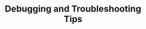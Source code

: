 ---
menu_order: 400
menu_title: Debugging and Troubleshooting Tips
layout: rsk
title: 'Debugging and Troubleshooting Tips'
description: ''
tags: quick-start, getting-started, guide, how-to, bitcoin, rsk, blockchain
---